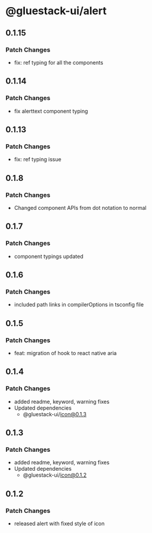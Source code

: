 # @gluestack-ui/alert

## 0.1.15

### Patch Changes

- fix: ref typing for all the components

## 0.1.14

### Patch Changes

- fix alerttext component typing

## 0.1.13

### Patch Changes

- fix: ref typing issue

## 0.1.8

### Patch Changes

- Changed component APIs from dot notation to normal

## 0.1.7

### Patch Changes

- component typings updated

## 0.1.6

### Patch Changes

- included path links in compilerOptions in tsconfig file

## 0.1.5

### Patch Changes

- feat: migration of hook to react native aria

## 0.1.4

### Patch Changes

- added readme, keyword, warning fixes
- Updated dependencies
  - @gluestack-ui/icon@0.1.3

## 0.1.3

### Patch Changes

- added readme, keyword, warning fixes
- Updated dependencies
  - @gluestack-ui/icon@0.1.2

## 0.1.2

### Patch Changes

- released alert with fixed style of icon

